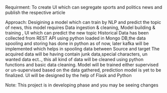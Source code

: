 Requirment:
To create UI which can segregate sports and politics news and publish the respective article

Approach:
Desigining a model which can train by NLP and predict the topic of news, this model requires Data ingestion & cleaning, Model building & training , UI which can predict the new topic
Historical Data has been collected from REST API using python loaded in Mongo DB,the data spooling and storing has done in python as of now, later kafka will be implemented which helps in spooling data between Source and target
The acquired data will be having contain junk data,special characters, un wanted data ect.., this all kind of data will be cleaned using python functions and basic data cleaning.
Model will be trained either supervised or un-supervised based on the data gathered, prediction model is yet to be finalized.
UI will be designed by the help of Flask and Python

Note: This project is in developing phase and you may be seeing changes
